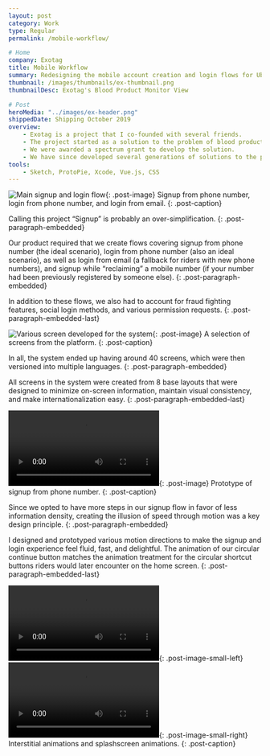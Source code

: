 ```yaml
---
layout: post
category: Work
type: Regular
permalink: /mobile-workflow/

# Home
company: Exotag
title: Mobile Workflow
summary: Redesigning the mobile account creation and login flows for Uber riders across the globe.
thumbnail: /images/thumbnails/ex-thumbnail.png
thumbnailDesc: Exotag's Blood Product Monitor View

# Post
heroMedia: "../images/ex-header.png"
shippedDate: Shipping October 2019
overview:
    - Exotag is a project that I co-founded with several friends.
    - The project started as a solution to the problem of blood product wastage at the Stanford University Hospital.
    - We were awarded a spectrum grant to develop the solution.
    - We have since developed several generations of solutions to the problem finally landing on our latest prototype device.
tools:
    - Sketch, ProtoPie, Xcode, Vue.js, CSS
---
```


![Main signup and login flow](../images/signup/signup-flow-1.png){: .post-image}
Signup from phone number, login from phone number, and login from email.
{: .post-caption}

Calling this project “Signup” is probably an over-simplification.
{: .post-paragraph-embedded}

Our product required that we create flows covering signup from phone number (the ideal scenario), login from phone number (also an ideal scenario), as well as login from email (a fallback for riders with new phone numbers), and signup while “reclaiming” a mobile number (if your number had been previously registered by someone else).
{: .post-paragraph-embedded}

In addition to these flows, we also had to account for fraud fighting features, social login methods, and various permission requests.
{: .post-paragraph-embedded-last}

![Various screen developed for the system](../images/signup/mosaic.png){: .post-image}
A selection of screens from the platform.
{: .post-caption}

In all, the system ended up having around 40 screens, which were then versioned into multiple languages.
{: .post-paragraph-embedded}

All screens in the system were created from 8 base layouts that were designed to minimize on-screen information, maintain visual consistency, and make internationalization easy.
{: .post-paragraph-embedded-last}

<video src="../images/signup/screen-to-screen.mp4" autoplay loop></video>{: .post-image}
Prototype of signup from phone number.
{: .post-caption}

Since we opted to have more steps in our signup flow in favor of less information density, creating the illusion of speed through motion was a key design principle.
{: .post-paragraph-embedded}

I designed and prototyped various motion directions to make the signup and login experience feel fluid, fast, and delightful. The animation of our circular continue button matches the animation treatment for the circular shortcut buttons riders would later encounter on the home screen.
{: .post-paragraph-embedded-last}

<video src="../images/signup/signup-parallax.mp4" autoplay loop></video>{: .post-image-small-left}
<video src="../images/signup/signup-entry.mp4" autoplay loop></video>{: .post-image-small-right}
Interstitial animations and splashscreen animations.
{: .post-caption}
